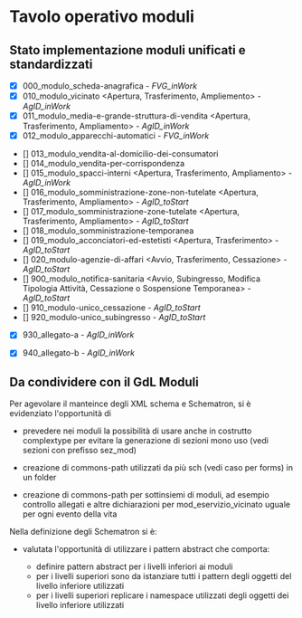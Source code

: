 # Tavolo operativo moduli

## Stato implementazione moduli unificati e standardizzati

- [x]   000_modulo_scheda-anagrafica                                                                                                - *FVG_inWork*
- [x]   010_modulo_vicinato <Apertura, Trasferimento, Ampliemento>                                                                  - *AgID_inWork*
- [x]   011_modulo_media-e-grande-struttura-di-vendita <Apertura, Trasferimento, Ampliamento>                                       - *AgID_inWork*
- [x]   012_modulo_apparecchi-automatici <Avvio>                                                                                    - *FVG_inWork*
- []    013_modulo_vendita-al-domicilio-dei-consumatori <Avvio>                                                                     
- []    014_modulo_vendita-per-corrispondenza <Avvio>
- []    015_modulo_spacci-interni <Apertura, Trasferimento, Ampliamento>                                                            - *AgID_inWork*
- []    016_modulo_somministrazione-zone-non-tutelate <Apertura, Trasferimento, Ampliamento>                                        - *AgID_toStart*
- []    017_modulo_somministrazione-zone-tutelate <Apertura, Trasferimento, Ampliamento>                                            - *AgID_toStart*
- []    018_modulo_somministrazione-temporanea <Avvio>
- []    019_modulo_acconciatori-ed-estetisti <Apertura, Trasferimento>                                                              - *AgID_toStart*
- []    020_modulo-agenzie-di-affari <Avvio, Trasferimento, Cessazione>                                                             - *AgID_toStart*
- []    900_modulo_notifica-sanitaria <Avvio, Subingresso, Modifica Tipologia Attività, Cessazione o Sospensione Temporanea>        - *AgID_toStart*
- []    910_modulo-unico_cessazione <Cessazione o Sospensione Temporanea>                                                           - *AgID_toStart*
- []    920_modulo-unico_subingresso <Subingresso>                                                                                  - *AgID_toStart*
- [x]   930_allegato-a                                                                                                              - *AgID_inWork*
- [x]   940_allegato-b                                                                                                              - *AgID_inWork*


## Da condividere con il GdL Moduli

Per agevolare il manteince degli XML schema e Schematron, si è evidenziato l'opportunità di

- prevedere nei moduli la possibilità di usare anche in costrutto complextype per evitare la generazione di sezioni mono uso (vedi sezioni con prefisso sez_mod)

- creazione di commons-path utilizzati da più sch (vedi caso per forms) in un folder

- creazione di commons-path per sottinsiemi di moduli, ad esempio controllo allegati e altre dichiarazioni per mod_eservizio_vicinato uguale per ogni evento della vita  
    
Nella definizione degli Schematron si è:

- valutata l'opportunità di utilizzare i pattern abstract che comporta:

    - definire pattern abstract per i livelli inferiori ai moduli
    - per i livelli superiori sono da istanziare tutti i pattern degli oggetti del livello inferiore utilizzati 
    - per i livelli superiori replicare i namespace utilizzati degli oggetti dei livello inferiore utilizzati
